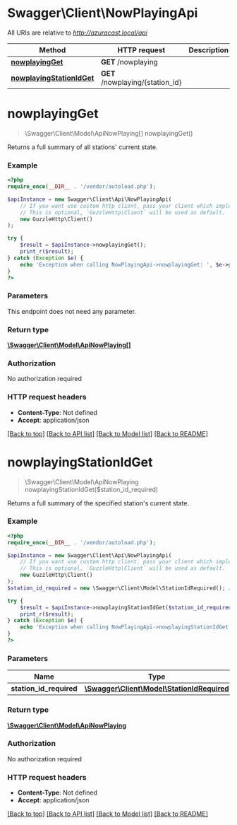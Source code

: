 # Swagger\Client\NowPlayingApi

All URIs are relative to *http://azuracast.local/api*

Method | HTTP request | Description
------------- | ------------- | -------------
[**nowplayingGet**](NowPlayingApi.md#nowplayingget) | **GET** /nowplaying | 
[**nowplayingStationIdGet**](NowPlayingApi.md#nowplayingstationidget) | **GET** /nowplaying/{station_id} | 

# **nowplayingGet**
> \Swagger\Client\Model\ApiNowPlaying[] nowplayingGet()



Returns a full summary of all stations' current state.

### Example
```php
<?php
require_once(__DIR__ . '/vendor/autoload.php');

$apiInstance = new Swagger\Client\Api\NowPlayingApi(
    // If you want use custom http client, pass your client which implements `GuzzleHttp\ClientInterface`.
    // This is optional, `GuzzleHttp\Client` will be used as default.
    new GuzzleHttp\Client()
);

try {
    $result = $apiInstance->nowplayingGet();
    print_r($result);
} catch (Exception $e) {
    echo 'Exception when calling NowPlayingApi->nowplayingGet: ', $e->getMessage(), PHP_EOL;
}
?>
```

### Parameters
This endpoint does not need any parameter.

### Return type

[**\Swagger\Client\Model\ApiNowPlaying[]**](../Model/ApiNowPlaying.md)

### Authorization

No authorization required

### HTTP request headers

 - **Content-Type**: Not defined
 - **Accept**: application/json

[[Back to top]](#) [[Back to API list]](../../README.md#documentation-for-api-endpoints) [[Back to Model list]](../../README.md#documentation-for-models) [[Back to README]](../../README.md)

# **nowplayingStationIdGet**
> \Swagger\Client\Model\ApiNowPlaying nowplayingStationIdGet($station_id_required)



Returns a full summary of the specified station's current state.

### Example
```php
<?php
require_once(__DIR__ . '/vendor/autoload.php');

$apiInstance = new Swagger\Client\Api\NowPlayingApi(
    // If you want use custom http client, pass your client which implements `GuzzleHttp\ClientInterface`.
    // This is optional, `GuzzleHttp\Client` will be used as default.
    new GuzzleHttp\Client()
);
$station_id_required = new \Swagger\Client\Model\StationIdRequired(); // \Swagger\Client\Model\StationIdRequired | 

try {
    $result = $apiInstance->nowplayingStationIdGet($station_id_required);
    print_r($result);
} catch (Exception $e) {
    echo 'Exception when calling NowPlayingApi->nowplayingStationIdGet: ', $e->getMessage(), PHP_EOL;
}
?>
```

### Parameters

Name | Type | Description  | Notes
------------- | ------------- | ------------- | -------------
 **station_id_required** | [**\Swagger\Client\Model\StationIdRequired**](../Model/.md)|  |

### Return type

[**\Swagger\Client\Model\ApiNowPlaying**](../Model/ApiNowPlaying.md)

### Authorization

No authorization required

### HTTP request headers

 - **Content-Type**: Not defined
 - **Accept**: application/json

[[Back to top]](#) [[Back to API list]](../../README.md#documentation-for-api-endpoints) [[Back to Model list]](../../README.md#documentation-for-models) [[Back to README]](../../README.md)

